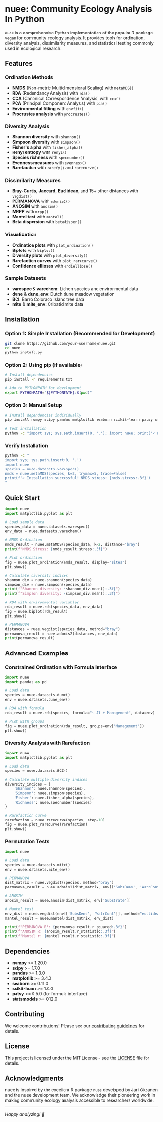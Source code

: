 # nuee: Community Ecology Analysis in Python

`nuee` is a comprehensive Python implementation of the popular R package `vegan` for community ecology analysis. It provides tools for ordination, diversity analysis, dissimilarity measures, and statistical testing commonly used in ecological research.

## Features

### Ordination Methods
- **NMDS** (Non-metric Multidimensional Scaling) with `metaMDS()`
- **RDA** (Redundancy Analysis) with `rda()`
- **CCA** (Canonical Correspondence Analysis) with `cca()`
- **PCA** (Principal Component Analysis) with `pca()`
- **Environmental fitting** with `envfit()`
- **Procrustes analysis** with `procrustes()`

### Diversity Analysis
- **Shannon diversity** with `shannon()`
- **Simpson diversity** with `simpson()`
- **Fisher's alpha** with `fisher_alpha()`
- **Renyi entropy** with `renyi()`
- **Species richness** with `specnumber()`
- **Evenness measures** with `evenness()`
- **Rarefaction** with `rarefy()` and `rarecurve()`

### Dissimilarity Measures
- **Bray-Curtis**, **Jaccard**, **Euclidean**, and 15+ other distances with `vegdist()`
- **PERMANOVA** with `adonis2()`
- **ANOSIM** with `anosim()`
- **MRPP** with `mrpp()`
- **Mantel test** with `mantel()`
- **Beta dispersion** with `betadisper()`

### Visualization
- **Ordination plots** with `plot_ordination()`
- **Biplots** with `biplot()`
- **Diversity plots** with `plot_diversity()`
- **Rarefaction curves** with `plot_rarecurve()`
- **Confidence ellipses** with `ordiellipse()`

### Sample Datasets
- **varespec** & **varechem**: Lichen species and environmental data
- **dune** & **dune_env**: Dutch dune meadow vegetation
- **BCI**: Barro Colorado Island tree data  
- **mite** & **mite_env**: Oribatid mite data

## Installation

### Option 1: Simple Installation (Recommended for Development)

```bash
git clone https://github.com/your-username/nuee.git
cd nuee
python install.py
```

### Option 2: Using pip (if available)

```bash
# Install dependencies
pip install -r requirements.txt

# Add to PYTHONPATH for development
export PYTHONPATH="${PYTHONPATH}:$(pwd)"
```

### Option 3: Manual Setup

```bash
# Install dependencies individually
pip install numpy scipy pandas matplotlib seaborn scikit-learn patsy statsmodels

# Test installation
python -c "import sys; sys.path.insert(0, '.'); import nuee; print('✓ nuee ready!')"
```

### Verify Installation

```bash
python -c "
import sys; sys.path.insert(0, '.')
import nuee 
species = nuee.datasets.varespec()
nmds = nuee.metaMDS(species, k=2, trymax=5, trace=False)
print(f'✓ Installation successful! NMDS stress: {nmds.stress:.3f}')
"
```

## Quick Start

```python
import nuee 
import matplotlib.pyplot as plt

# Load sample data
species_data = nuee.datasets.varespec()
env_data = nuee.datasets.varechem()

# NMDS Ordination
nmds_result = nuee.metaMDS(species_data, k=2, distance="bray")
print(f"NMDS Stress: {nmds_result.stress:.3f}")

# Plot ordination
fig = nuee.plot_ordination(nmds_result, display="sites")
plt.show()

# Calculate diversity indices
shannon_div = nuee.shannon(species_data)
simpson_div = nuee.simpson(species_data)
print(f"Shannon diversity: {shannon_div.mean():.3f}")
print(f"Simpson diversity: {simpson_div.mean():.3f}")

# RDA with environmental variables
rda_result = nuee.rda(species_data, env_data)
fig = nuee.biplot(rda_result)
plt.show()

# PERMANOVA
distances = nuee.vegdist(species_data, method="bray")
permanova_result = nuee.adonis2(distances, env_data)
print(permanova_result)
```

## Advanced Examples

### Constrained Ordination with Formula Interface

```python
import nuee 
import pandas as pd

# Load data
species = nuee.datasets.dune()
env = nuee.datasets.dune_env()

# RDA with formula
rda_result = nuee.rda(species, formula="~ A1 + Management", data=env)

# Plot with groups
fig = nuee.plot_ordination(rda_result, groups=env['Management'])
plt.show()
```

### Diversity Analysis with Rarefaction

```python
import nuee 
import matplotlib.pyplot as plt

# Load data
species = nuee.datasets.BCI()

# Calculate multiple diversity indices
diversity_indices = {
    'Shannon': nuee.shannon(species),
    'Simpson': nuee.simpson(species), 
    'Fisher': nuee.fisher_alpha(species),
    'Richness': nuee.specnumber(species)
}

# Rarefaction curve
rarefaction = nuee.rarecurve(species, step=10)
fig = nuee.plot_rarecurve(rarefaction)
plt.show()
```

### Permutation Tests

```python
import nuee 

# Load data
species = nuee.datasets.mite()
env = nuee.datasets.mite_env()

# PERMANOVA
dist_matrix = nuee.vegdist(species, method="bray")
permanova_result = nuee.adonis2(dist_matrix, env[['SubsDens', 'WatrCont']])

# ANOSIM
anosim_result = nuee.anosim(dist_matrix, env['Substrate'])

# Mantel test
env_dist = nuee.vegdist(env[['SubsDens', 'WatrCont']], method="euclidean")
mantel_result = nuee.mantel(dist_matrix, env_dist)

print(f"PERMANOVA R²: {permanova_result.r_squared:.3f}")
print(f"ANOSIM R: {anosim_result.r_statistic:.3f}")
print(f"Mantel r: {mantel_result.r_statistic:.3f}")
```

## Dependencies

- **numpy** >= 1.20.0
- **scipy** >= 1.7.0  
- **pandas** >= 1.3.0
- **matplotlib** >= 3.4.0
- **seaborn** >= 0.11.0
- **scikit-learn** >= 1.0.0
- **patsy** >= 0.5.0 (for formula interface)
- **statsmodels** >= 0.12.0

## Contributing

We welcome contributions! Please see our [contributing guidelines](CONTRIBUTING.md) for details.

## License

This project is licensed under the MIT License - see the [LICENSE](LICENSE) file for details.

## Acknowledgments

nuee is inspired by the excellent R package `nuee` developed by Jari Oksanen and the nuee development team. We acknowledge their pioneering work in making community ecology analysis accessible to researchers worldwide.

---

*Happy analyzing! 🌱*
